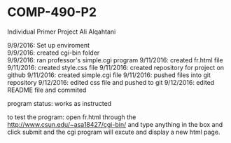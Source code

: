 # COMP-490-P2
Individual Primer Project
Ali Alqahtani

9/9/2016: Set up enviroment  
9/9/2016: created cgi-bin folder  
9/9/2016: ran professor's simple.cgi program
9/11/2016: created fr.html file
9/11/2016: created style.css file
9/11/2016: created repository for project on github
9/11/2016: created simple.cgi file
9/11/2016: pushed files into git repository
9/12/2016: edited css file and pushed to git
9/12/2016: edited README file and commited 

program status: works as instructed

to test the program: 
open fr.html through the http://www.csun.edu/~asa18427/cgi-bin/ and type anything in the box and click submit and the cgi program will excute and display a new html page.
